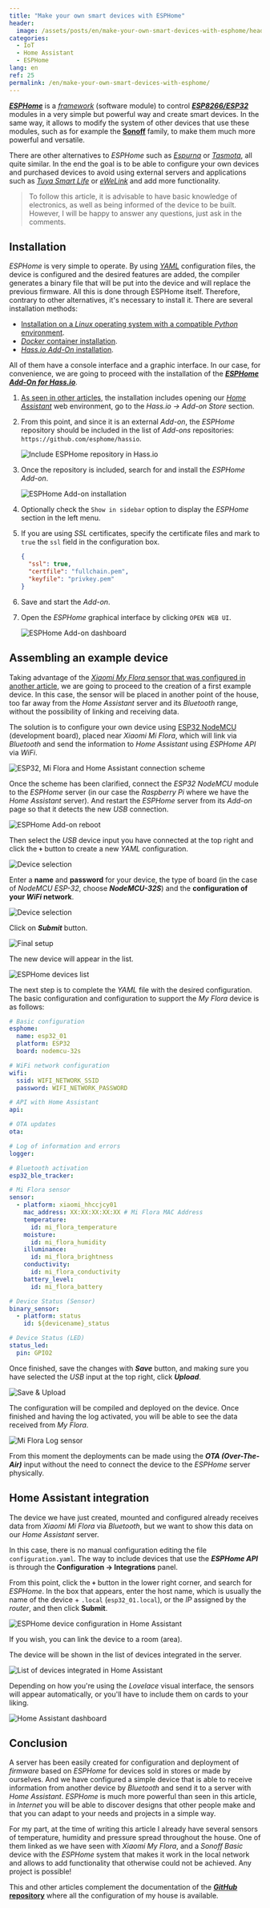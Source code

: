 ```yaml
---
title: "Make your own smart devices with ESPHome"
header:
  image: /assets/posts/en/make-your-own-smart-devices-with-esphome/header.jpg
categories:
  - IoT
  - Home Assistant
  - ESPHome
lang: en
ref: 25
permalink: /en/make-your-own-smart-devices-with-esphome/
---
```


[***ESPHome***](https://esphome.io/) is a [*framework*](https://es.wikipedia.org/wiki/Framework) (software module) to control [***ESP8266/ESP32***](/en/meet-esp8266-nodemcu-the-iot-wifi-module/) modules in a very simple but powerful way and create smart devices. In the same way, it allows to modify the system of other devices that use these modules, such as for example the [**Sonoff**](https://www.itead.cc/sonoff-wifi-wireless-switch.html) family, to make them much more powerful and versatile.

There are other alternatives to *ESPHome* such as [*Espurna*](https://github.com/xoseperez/espurna) or [*Tasmota*](https://github.com/arendst/Tasmota), all quite similar. In the end the goal is to be able to configure your own devices and purchased devices to avoid using external servers and applications such as [*Tuya Smart Life*](https://www.tuya.com/) or [*eWeLink*](https://sonoff.tech/ewelink) and add more functionality.

> To follow this article, it is advisable to have basic knowledge of electronics, as well as being informed of the device to be built. However, I will be happy to answer any questions, just ask in the comments.

## Installation

*ESPHome* is very simple to operate. By using [*YAML*](https://yaml.org/) configuration files, the device is configured and the desired features are added, the compiler generates a binary file that will be put into the device and will replace the previous firmware. All this is done through ESPHome itself. Therefore, contrary to other alternatives, it's necessary to install it. There are several installation methods:

- [Installation on a *Linux* operating system with a compatible *Python* environment](https://esphome.io/guides/getting_started_command_line.html).
- [*Docker* container installation](https://esphome.io/guides/getting_started_command_line.html).
- [*Hass.io Add-On* installation](https://esphome.io/guides/getting_started_hassio.html).

All of them have a console interface and a graphic interface. In our case, for convenience, we are going to proceed with the installation of the [***ESPHome Add-On for Hass.io***](https://github.com/esphome/hassio).

1. [As seen in other articles](/en/meeting-home-assistant/#installing-our-first-add-on), the installation includes opening our [*Home Assistant*](https://www.home-assistant.io/) web environment, go to the *Hass.io -> Add-on Store* section.

2. From this point, and since it is an external *Add-on*, the *ESPHome* repository should be included in the list of *Add-ons* repositories: `https://github.com/esphome/hassio`.

    ![Include ESPHome repository in Hass.io](/assets/posts/en/make-your-own-smart-devices-with-esphome/image01.jpg)

3. Once the repository is included, search for and install the *ESPHome Add-on*.

    ![ESPHome Add-on installation](/assets/posts/en/make-your-own-smart-devices-with-esphome/image02.jpg)

4. Optionally check the `Show in sidebar` option to display the *ESPHome* section in the left menu.

5. If you are using *SSL* certificates, specify the certificate files and mark to `true` the `ssl` field in the configuration box.

    ```json
    {
      "ssl": true,
      "certfile": "fullchain.pem",
      "keyfile": "privkey.pem"
    }
    ```

6. Save and start the *Add-on*.

7. Open the *ESPHome* graphical interface by clicking `OPEN WEB UI`.

    ![ESPHome Add-on dashboard](/assets/posts/en/make-your-own-smart-devices-with-esphome/image03.jpg)

## Assembling an example device

Taking advantage of the [*Xiaomi My Flora* sensor that was configured in another article](/en/caring-your-plants-with-mi-flora-and-home-assistant/), we are going to proceed to the creation of a first example device. In this case, the sensor will be placed in another point of the house, too far away from the *Home Assistant* server and its *Bluetooth* range, without the possibility of linking and receiving data.

The solution is to configure your own device using [ESP32 NodeMCU](https://amzn.to/2OYJaBh) (development board), placed near *Xiaomi Mi Flora*, which will link via *Bluetooth* and send the information to *Home Assistant* using *ESPHome API* via *WiFi*.

![ESP32, Mi Flora and Home Assistant connection scheme](/assets/posts/en/make-your-own-smart-devices-with-esphome/image04.jpg)

Once the scheme has been clarified, connect the *ESP32 NodeMCU* module to the *ESPHome* server (in our case the *Raspberry Pi* where we have the *Home Assistant* server). And restart the *ESPHome* server from its *Add-on* page so that it detects the new *USB* connection.

![ESPHome Add-on reboot](/assets/posts/en/make-your-own-smart-devices-with-esphome/image05.jpg)

Then select the *USB* device input you have connected at the top right and click the **`+`** button to create a new *YAML* configuration.

![Device selection](/assets/posts/en/make-your-own-smart-devices-with-esphome/image06.jpg)

Enter a **name** and **password** for your device, the type of board (in the case of *NodeMCU ESP-32*, choose ***NodeMCU-32S***) and the **configuration of your *WiFi* network**.

![Device selection](/assets/posts/en/make-your-own-smart-devices-with-esphome/image07.jpg)

Click on ***Submit*** button.

![Final setup](/assets/posts/en/make-your-own-smart-devices-with-esphome/image08.jpg)

The new device will appear in the list.

![ESPHome devices list](/assets/posts/en/make-your-own-smart-devices-with-esphome/image09.jpg)

The next step is to complete the *YAML* file with the desired configuration. The basic configuration and configuration to support the *My Flora* device is as follows:

```yaml
# Basic configuration
esphome:
  name: esp32_01
  platform: ESP32
  board: nodemcu-32s

# WiFi network configuration
wifi:
  ssid: WIFI_NETWORK_SSID
  password: WIFI_NETWORK_PASSWORD

# API with Home Assistant
api:

# OTA updates
ota:

# Log of information and errors
logger:

# Bluetooth activation
esp32_ble_tracker:

# Mi Flora sensor
sensor:
  - platform: xiaomi_hhccjcy01
    mac_address: XX:XX:XX:XX:XX # Mi Flora MAC Address
    temperature:
      id: mi_flora_temperature
    moisture:
      id: mi_flora_humidity
    illuminance:
      id: mi_flora_brightness
    conductivity:
      id: mi_flora_conductivity
    battery_level:
      id: mi_flora_battery

# Device Status (Sensor)
binary_sensor:
  - platform: status
    id: ${devicename}_status

# Device Status (LED)
status_led:
  pin: GPIO2
```

Once finished, save the changes with ***Save*** button, and making sure you have selected the *USB* input at the top right, click ***Upload***.

![Save & Upload](/assets/posts/en/make-your-own-smart-devices-with-esphome/image10.jpg)

The configuration will be compiled and deployed on the device. Once finished and having the log activated, you will be able to see the data received from *My Flora*.

![Mi Flora Log sensor](/assets/posts/en/make-your-own-smart-devices-with-esphome/image11.jpg)

From this moment the deployments can be made using the ***OTA (Over-The-Air)*** input without the need to connect the device to the *ESPHome* server physically.

## Home Assistant integration

The device we have just created, mounted and configured already receives data from *Xiaomi Mi Flora* via *Bluetooth*, but we want to show this data on our *Home Assistant* server.

In this case, there is no manual configuration editing the file `configuration.yaml`. The way to include devices that use the ***ESPHome API*** is through the **Configuration -> Integrations** panel.

From this point, click the **`+`** button in the lower right corner, and search for *ESPHome*. In the box that appears, enter the host name, which is usually the name of the device + `.local` (`esp32_01.local`), or the *IP* assigned by the *router*, and then click **Submit**.

![ESPHome device configuration in Home Assistant](/assets/posts/en/make-your-own-smart-devices-with-esphome/image12.jpg)

If you wish, you can link the device to a room (area).

The device will be shown in the list of devices integrated in the server.

![List of devices integrated in Home Assistant](/assets/posts/en/make-your-own-smart-devices-with-esphome/image13.jpg)

Depending on how you're using the *Lovelace* visual interface, the sensors will appear automatically, or you'll have to include them on cards to your liking.

![Home Assistant dashboard](/assets/posts/en/make-your-own-smart-devices-with-esphome/image14.jpg)

## Conclusion

A server has been easily created for configuration and deployment of *firmware* based on *ESPHome* for devices sold in stores or made by ourselves. And we have configured a simple device that is able to receive information from another device by *Bluetooth* and send it to a server with *Home Assistant*. *ESPHome* is much more powerful than seen in this article, in *Internet* you will be able to discover designs that other people make and that you can adapt to your needs and projects in a simple way.

For my part, at the time of writing this article I already have several sensors of temperature, humidity and pressure spread throughout the house. One of them linked as we have seen with *Xiaomi My Flora*, and a *Sonoff Basic* device with the *ESPHome* system that makes it work in the local network and allows to add functionality that otherwise could not be achieved. Any project is possible!

This and other articles complement the documentation of the [***GitHub* repository**](https://github.com/danimart1991/home-assistant-config) where all the configuration of my house is available.

